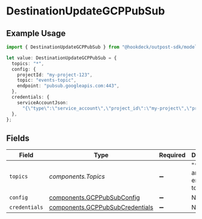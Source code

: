 # DestinationUpdateGCPPubSub

## Example Usage

```typescript
import { DestinationUpdateGCPPubSub } from "@hookdeck/outpost-sdk/models/components";

let value: DestinationUpdateGCPPubSub = {
  topics: "*",
  config: {
    projectId: "my-project-123",
    topic: "events-topic",
    endpoint: "pubsub.googleapis.com:443",
  },
  credentials: {
    serviceAccountJson:
      "{\"type\":\"service_account\",\"project_id\":\"my-project\",\"private_key_id\":\"key123\",\"private_key\":\"-----BEGIN PRIVATE KEY-----\n...\n-----END PRIVATE KEY-----\n\",\"client_email\":\"my-service@my-project.iam.gserviceaccount.com\"}",
  },
};
```

## Fields

| Field                                                                              | Type                                                                               | Required                                                                           | Description                                                                        | Example                                                                            |
| ---------------------------------------------------------------------------------- | ---------------------------------------------------------------------------------- | ---------------------------------------------------------------------------------- | ---------------------------------------------------------------------------------- | ---------------------------------------------------------------------------------- |
| `topics`                                                                           | *components.Topics*                                                                | :heavy_minus_sign:                                                                 | "*" or an array of enabled topics.                                                 | *                                                                                  |
| `config`                                                                           | [components.GCPPubSubConfig](../../models/components/gcppubsubconfig.md)           | :heavy_minus_sign:                                                                 | N/A                                                                                |                                                                                    |
| `credentials`                                                                      | [components.GCPPubSubCredentials](../../models/components/gcppubsubcredentials.md) | :heavy_minus_sign:                                                                 | N/A                                                                                |                                                                                    |